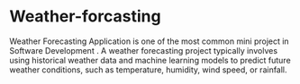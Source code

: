# Weather-forcasting
Weather Forecasting Application is one of the most common mini project in Software Development .
A weather forecasting project typically involves using historical weather data and machine learning models to predict future weather conditions, such as temperature, humidity, wind speed, or rainfall.
